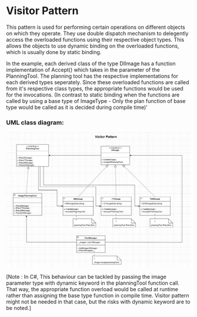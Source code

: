 # Visitor Pattern

This pattern is used for performing certain operations on different objects on which they operate. They use double dispatch mechanism to delegently access the overloaded functions using their respective object types.
This allows the objects to use dynamic binding on the overloaded functions, which is usually done by static binding.

In the example, each derived class of the type DIImage has a function implementation of Accept() which takes in the parameter of the PlanningTool. The planning tool has the respective implementations for each derived types seperately. Since these overloaded functions are called from it's respective class types, the appropriate functions would be used for the invocations.
(In contrast to static binding when the functions are called by using a base type of ImageType - Only the plan function of base type would be called as it is decided during compile time)'

### UML class diagram:

![alt-text](https://github.com/gautamvr/DesignPatterns/blob/main/Behavioral_Patterns/VisitorPattern/VisitorPatternUML.PNG)


[Note : In C#, This behaviour can be tackled by passing the image parameter type with dynamic keyword in the planningTool function call. That way, the appropriate function overload would be called at runtime rather than assigning the base type function in compile time. Visitor pattern might not be needed in that case, but the risks with dynamic keyword are to be noted.]
